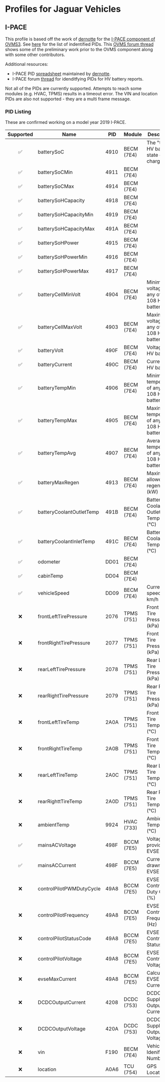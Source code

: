 # Profiles for Jaguar Vehicles

## I-PACE

This profile is based off the work of [dernotte](https://github.com/dernotte) for the [I-PACE component of OVMS3](https://github.com/openvehicles/Open-Vehicle-Monitoring-System-3/tree/master/vehicle/OVMS.V3/components/vehicle_jaguaripace). See [here](https://github.com/openvehicles/Open-Vehicle-Monitoring-System-3/blob/master/vehicle/OVMS.V3/components/vehicle_jaguaripace/src/ipace_obd_pids.h) for the list of indentified PIDs. This [OVMS forum thread](https://www.openvehicles.com/node/2423) shows some of the preliminary work prior to the OVMS component along with some other contributors. 

Additional resources:
- I-PACE PID [spreadsheet](https://docs.google.com/spreadsheets/d/1wNMtpPqMAejNeOZGsPCcgau8HODROzceFcUSfk2lVz8/) maintained by [dernotte](https://github.com/dernotte).
- I-PACE forum [thread](https://www.i-paceforum.com/threads/hv-battery-reports-autel-scanner-tool-can-do-it.8773/) for idenditfying PIDs for HV battery reports.

Not all of the PIDs are currently supported. Attempts to reach some modules (e.g. HVAC, TPMS) results in a timeout error. The VIN and location PIDs are also not supported - they are a multi frame message.

### PID Listing

These are confirmed working on a model year 2019 I-PACE.

|Supported|Name|PID|Module|Description|Notes|
|:-------:|----|---|------|-----------|-----|
|✅|batterySoC|4910|BECM (7E4)| The "true" HV battery state of charge||
|✅|batterySoCMin|4911|BECM (7E4)|||
|✅|batterySoCMax|4914|BECM (7E4)|||
|✅|batterySoHCapacity|4918|BECM (7E4)|||
|✅|batterySoHCapacityMin|4919|BECM (7E4)|||
|✅|batterySoHCapacityMax|491A|BECM (7E4)|||
|✅|batterySoHPower|4915|BECM (7E4)|||
|✅|batterySoHPowerMin|4916|BECM (7E4)|||
|✅|batterySoHPowerMax|4917|BECM (7E4)|||
|✅|batteryCellMinVolt|4904|BECM (7E4)|Minimum voltage of any of the 108 HV battery cells||
|✅|batteryCellMaxVolt|4903|BECM (7E4)|Maximum voltage of any of the 108 HV battery cells||
|✅|batteryVolt|490F|BECM (7E4)|Voltage of HV battery||
|✅|batteryCurrent|490C|BECM (7E4)|Current of HV battery|Positive is discharging|
|✅|batteryTempMin|4906|BECM (7E4)|Minimum temperature of any of the 108 HV battery cells||
|✅|batteryTempMax|4905|BECM (7E4)|Maximum temperature of any of the 108 HV battery cells||
|✅|batteryTempAvg|4907|BECM (7E4)|Average temperature of any of the 108 HV battery cells||
|✅|batteryMaxRegen|4913|BECM (7E4)|Maximum allowed regen rate (kW)||
|✅|batteryCoolantOutletTemp|491B|BECM (7E4)|Battery Coolant Outlet Temperature (°C)||
|✅|batteryCoolantInletTemp|491C|BECM (7E4)|Battery Coolant Inlet Temperature (°C)||
|✅|odometer|DD01|BECM (7E4)|||
|✅|cabinTemp|DD04|BECM (7E4)|||
|✅|vehicleSpeed|DD09|BECM (7E4)|Current speed in km/h||
|❌|frontLeftTirePressure|2076|TPMS (751)|Front Left Tire Pressure (kPa)|pid timeout|
|❌|frontRightTirePressure|2077|TPMS (751)|Front Right Tire Pressure (kPa)|pid timeout|
|❌|rearLeftTirePressure|2078|TPMS (751)|Rear Left Tire Pressure (kPa)|pid timeout|
|❌|rearRightTirePressure|2079|TPMS (751)|Rear Right Tire Pressure (kPa)|pid timeout|
|❌|frontLeftTireTemp|2A0A|TPMS (751)|Front Left Tire Temperature (°C)|pid timeout|
|❌|frontRightTireTemp|2A0B|TPMS (751)|Front Right Tire Temperature (°C)|pid timeout|
|❌|rearLeftTireTemp|2A0C|TPMS (751)|Rear Left Tire Temperature (°C)|pid timeout|
|❌|rearRighttTireTemp|2A0D|TPMS (751)|Rear Right Tire Temperature (°C)|pid timeout|
|❌|ambientTemp|9924|HVAC (733)|Ambient Temperature (°C)|pid timeout|
|✅|mainsACVoltage|498F|BCCM (7E5)|Voltage provided by EVSE (V)||
|✅|mainsACCurrent|498F|BCCM (7E5)|Current drawn from EVSE (A)||
|❌|controlPilotPWMDutyCycle|49A8|BCCM (7E5)|EVSE Control Pilot Duty Cycle (%)|formula issue|
|❌|controlPilotFrequency|49A8|BCCM (7E5)|EVSE Control Pilot Frequency (Hz)|formula issue|
|❌|controlPilotStatusCode|49A8|BCCM (7E5)|EVSE Control Pilot Status Code|formula issue|
|❌|controlPilotVoltage|49A8|BCCM (7E5)|EVSE Control Pilot Voltage (V)|formula issue|
|❌|evseMaxCurrent|49A8|BCCM (7E5)|Calculated EVSE Max Current (A)|formula issue|
|❌|DCDCOutputCurrent|4208|DCDC (753)|DCDC 12V Supply Output Current (A)|pid timeout|
|❌|DCDCOutputVoltage|420A|DCDC (753)|DCDC 12V Supply Output Voltage (A)|pid timeout|
|❌|vin|F190|BECM (7E4)|Vehicle Idenification Number|Multi frame message|
|❌|location|A0A6|TCU (754)|GPS Location|Multi frame message|
